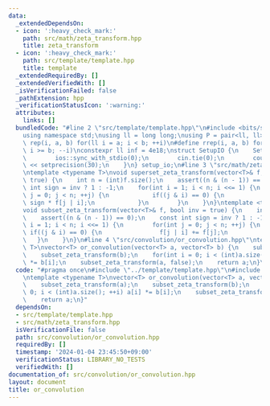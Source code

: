 ```yaml
---
data:
  _extendedDependsOn:
  - icon: ':heavy_check_mark:'
    path: src/math/zeta_transform.hpp
    title: zeta_transform
  - icon: ':heavy_check_mark:'
    path: src/template/template.hpp
    title: template
  _extendedRequiredBy: []
  _extendedVerifiedWith: []
  _isVerificationFailed: false
  _pathExtension: hpp
  _verificationStatusIcon: ':warning:'
  attributes:
    links: []
  bundledCode: "#line 2 \"src/template/template.hpp\"\n#include <bits/stdc++.h>\n\
    using namespace std;\nusing ll = long long;\nusing P = pair<ll, ll>;\n#define\
    \ rep(i, a, b) for(ll i = a; i < b; ++i)\n#define rrep(i, a, b) for(ll i = a;\
    \ i >= b; --i)\nconstexpr ll inf = 4e18;\nstruct SetupIO {\n    SetupIO() {\n\
    \        ios::sync_with_stdio(0);\n        cin.tie(0);\n        cout << fixed\
    \ << setprecision(30);\n    }\n} setup_io;\n#line 3 \"src/math/zeta_transform.hpp\"\
    \ntemplate <typename T>\nvoid superset_zeta_transform(vector<T>& f, bool inv =\
    \ true) {\n    int n = (int)f.size();\n    assert((n & (n - 1)) == 0);\n    const\
    \ int sign = inv ? 1 : -1;\n    for(int i = 1; i < n; i <<= 1) {\n        for(int\
    \ j = 0; j < n; ++j) {\n            if((j & i) == 0) {\n                f[j] +=\
    \ sign * f[j | i];\n            }\n        }\n    }\n}\ntemplate <typename T>\n\
    void subset_zeta_transform(vector<T>& f, bool inv = true) {\n    int n = (int)f.size();\n\
    \    assert((n & (n - 1)) == 0);\n    const int sign = inv ? 1 : -1;\n    for(int\
    \ i = 1; i < n; i <<= 1) {\n        for(int j = 0; j < n; ++j) {\n           \
    \ if((j & i) == 0) {\n                f[j | i] += f[j];\n            }\n     \
    \   }\n    }\n}\n#line 4 \"src/convolution/or_convolution.hpp\"\ntemplate <typename\
    \ T>\nvector<T> or_convolution(vector<T> a, vector<T> b) {\n    subset_zeta_transform(a);\n\
    \    subset_zeta_transform(b);\n    for(int i = 0; i < (int)a.size(); ++i) a[i]\
    \ *= b[i];\n    subset_zeta_transform(a, false);\n    return a;\n}\n"
  code: "#pragma once\n#include \"../template/template.hpp\"\n#include \"../math/zeta_transform.hpp\"\
    \ntemplate <typename T>\nvector<T> or_convolution(vector<T> a, vector<T> b) {\n\
    \    subset_zeta_transform(a);\n    subset_zeta_transform(b);\n    for(int i =\
    \ 0; i < (int)a.size(); ++i) a[i] *= b[i];\n    subset_zeta_transform(a, false);\n\
    \    return a;\n}"
  dependsOn:
  - src/template/template.hpp
  - src/math/zeta_transform.hpp
  isVerificationFile: false
  path: src/convolution/or_convolution.hpp
  requiredBy: []
  timestamp: '2024-01-04 23:45:50+09:00'
  verificationStatus: LIBRARY_NO_TESTS
  verifiedWith: []
documentation_of: src/convolution/or_convolution.hpp
layout: document
title: or_convolution
---
```

